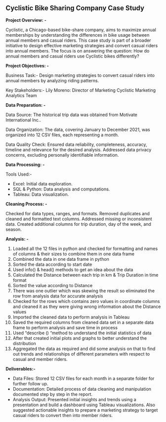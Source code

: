 ## Cyclistic Bike Sharing Company Case Study

**Project Overview: -**

Cyclistic, a Chicago-based bike-share company, aims to maximize annual memberships by understanding the differences in bike usage between annual members and casual riders. This case study is part of a broader initiative to design effective marketing strategies and convert casual riders into annual members. The focus is on answering the question: How do annual members and casual riders use Cyclistic bikes differently?

**Project Objectives: -**

Business Task:- Design marketing strategies to convert casual riders into annual members by analyzing riding patterns.

Key Stakeholders:-
Lily Moreno: Director of Marketing
Cyclistic Marketing Analytics Team

**Data Preparation: -**

Data Source:
The historical trip data was obtained from Motivate International Inc..

Data Organization:
The data, covering January to December 2021, was organized into 12 CSV files, each representing a month.

Data Quality Check:
Ensured data reliability, completeness, accuracy, timeline and relevance for the desired analysis. Addressed data privacy concerns, excluding personally identifiable information.

**Data Processing: -**

Tools Used:-
* Excel: Initial data exploration.
* SQL & Python: Data analysis and computations.
* Tableau: Data visualization.

**Cleaning Process: -**

Checked for data types, ranges, and formats. Removed duplicates and cleaned and formatted text columns. Addressed missing or inconsistent data. Created additional columns for trip duration, day of the week, and season.

**Analysis: -**

1.	Loaded all the 12 files in python and checked for formatting and names of columns & their sizes to combine them in one data frame
2.	Combined the data in one data frame in python 
3.	Sorted the data according to start date
4.	Used info() & head() methods to get an idea about the data
5.	Calculated the Distance between each trip in km & Trip Duration in time format
6.	Sorted the value according to Distance 
7.	There was one outlier which was skewing the result so eliminated the row from analysis data for accurate analysis
8.	Checked for the rows which contains zero values in coordinate columns and cleaned it as they were giving wrong information about the Distance values
9.	Imported the cleaned data to perform analysis in Tableau
10.	Saved the required columns from cleaned data set in a separate data frame to perform analysis and save time in process
11.	 Used “describe () “method to understand the initial statistics of data
12.	After that created initial plots and graphs to better understand the distribution
13.	Aggregated the data as required and did some analysis on that to find out trends and relationships of different parameters with respect to casual and member riders.


**Deliverables:-**

* Data Files: Stored 12 CSV files for each month in a separate folder for further follow up.
* Documentation: Detailed process of data cleaning and manipulation documented step by step in the report.
* Analysis Output: Presented initial insights and trends using a presentation and build a dashboard using Tableau visualizations. Also suggested actionable insights to prepare a marketing strategy to target casual riders to convert then into member riders.
